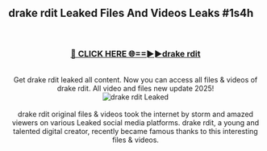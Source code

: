 ## drake rdit Leaked Files And Videos Leaks #1s4h
<br>
<div align="center">
<h3><a href="https://watchclip.my.id/drake rdit" rel="nofollow">🔴 CLICK HERE 🌐==►►drake rdit</a></h3>
<br>
Get drake rdit leaked all content. Now you can access all files & videos of drake rdit. All video and files new update 2025!
<br>
<a href="https://watchclip.my.id/drake rdit" rel="nofollow" data-target="animated-image.originalLink"><img src="https://i.ibb.co.com/WyWwxjT/player-gif2.gif" alt="drake rdit Leaked" style="max-width: 100%; display: inline-block;" data-target="animated-image.originalImage"></a>
<br><br>
drake rdit original files & videos took the internet by storm and amazed viewers on various Leaked social media platforms. drake rdit, a young and talented digital creator, recently became famous thanks to this interesting files & videos.
</div>
<br>